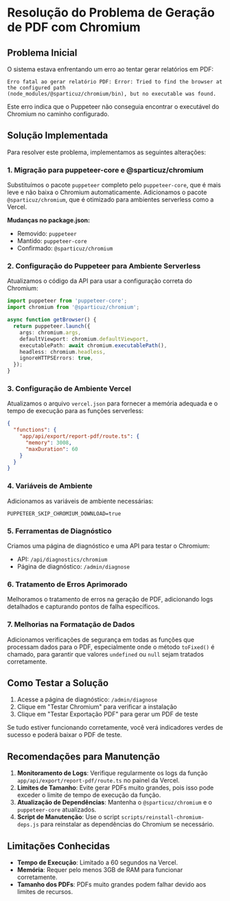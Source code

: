 # Resolução do Problema de Geração de PDF com Chromium

## Problema Inicial

O sistema estava enfrentando um erro ao tentar gerar relatórios em PDF:

```
Erro fatal ao gerar relatório PDF: Error: Tried to find the browser at the configured path 
(node_modules/@sparticuz/chromium/bin), but no executable was found.
```

Este erro indica que o Puppeteer não conseguia encontrar o executável do Chromium no caminho configurado.

## Solução Implementada

Para resolver este problema, implementamos as seguintes alterações:

### 1. Migração para puppeteer-core e @sparticuz/chromium

Substituímos o pacote `puppeteer` completo pelo `puppeteer-core`, que é mais leve e não baixa o Chromium automaticamente. Adicionamos o pacote `@sparticuz/chromium`, que é otimizado para ambientes serverless como a Vercel.

**Mudanças no package.json:**
- Removido: `puppeteer`
- Mantido: `puppeteer-core`
- Confirmado: `@sparticuz/chromium`

### 2. Configuração do Puppeteer para Ambiente Serverless

Atualizamos o código da API para usar a configuração correta do Chromium:

```typescript
import puppeteer from 'puppeteer-core';
import chromium from '@sparticuz/chromium';

async function getBrowser() {
  return puppeteer.launch({
    args: chromium.args,
    defaultViewport: chromium.defaultViewport,
    executablePath: await chromium.executablePath(),
    headless: chromium.headless,
    ignoreHTTPSErrors: true,
  });
}
```

### 3. Configuração de Ambiente Vercel

Atualizamos o arquivo `vercel.json` para fornecer a memória adequada e o tempo de execução para as funções serverless:

```json
{
  "functions": {
    "app/api/export/report-pdf/route.ts": {
      "memory": 3008,
      "maxDuration": 60
    }
  }
}
```

### 4. Variáveis de Ambiente

Adicionamos as variáveis de ambiente necessárias:

```
PUPPETEER_SKIP_CHROMIUM_DOWNLOAD=true
```

### 5. Ferramentas de Diagnóstico

Criamos uma página de diagnóstico e uma API para testar o Chromium:

- API: `/api/diagnostics/chromium`
- Página de diagnóstico: `/admin/diagnose`

### 6. Tratamento de Erros Aprimorado

Melhoramos o tratamento de erros na geração de PDF, adicionando logs detalhados e capturando pontos de falha específicos.

### 7. Melhorias na Formatação de Dados

Adicionamos verificações de segurança em todas as funções que processam dados para o PDF, especialmente onde o método `toFixed()` é chamado, para garantir que valores `undefined` ou `null` sejam tratados corretamente.

## Como Testar a Solução

1. Acesse a página de diagnóstico: `/admin/diagnose`
2. Clique em "Testar Chromium" para verificar a instalação
3. Clique em "Testar Exportação PDF" para gerar um PDF de teste

Se tudo estiver funcionando corretamente, você verá indicadores verdes de sucesso e poderá baixar o PDF de teste.

## Recomendações para Manutenção

1. **Monitoramento de Logs**: Verifique regularmente os logs da função `app/api/export/report-pdf/route.ts` no painel da Vercel.
2. **Limites de Tamanho**: Evite gerar PDFs muito grandes, pois isso pode exceder o limite de tempo de execução da função.
3. **Atualização de Dependências**: Mantenha o `@sparticuz/chromium` e o `puppeteer-core` atualizados.
4. **Script de Manutenção**: Use o script `scripts/reinstall-chromium-deps.js` para reinstalar as dependências do Chromium se necessário.

## Limitações Conhecidas

- **Tempo de Execução**: Limitado a 60 segundos na Vercel.
- **Memória**: Requer pelo menos 3GB de RAM para funcionar corretamente.
- **Tamanho dos PDFs**: PDFs muito grandes podem falhar devido aos limites de recursos. 